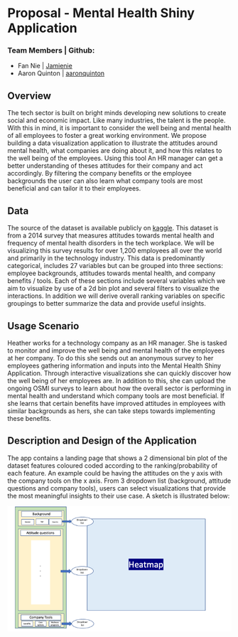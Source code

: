 # Proposal - Mental Health Shiny Application


### Team Members | Github:
* Fan Nie | [Jamienie](https://github.com/Jamienie?tab=repositories)
* Aaron Quinton | [aaronquinton](https://github.com/aaronquinton)


## Overview
The tech sector is built on bright minds developing new solutions to create social and economic impact. Like many industries, the talent is the people. With this in mind, it is important to consider the well being and mental health of all employees to foster a great working environment.  We propose building a data visualization application to illustrate the attitudes around mental health, what companies are doing about it, and how this relates to the well being of the employees. Using this tool An HR manager can get a better understanding of theses attitudes for their company and act accordingly. By filtering the company benefits or the employee backgrounds the user can also learn what company tools are most beneficial and can tailor it to their employees.

## Data
The source of the dataset is available publicly on [kaggle](https://www.kaggle.com/osmi/mental-health-in-tech-survey). This dataset is from a 2014 survey that measures attitudes towards mental health and frequency of mental health disorders in the tech workplace. 
We will be visualizing this survey results for over 1,200 employees all over the world and primarily in the technology industry. This data is predominantly categorical, includes 27 variables but can be grouped into three sections: employee backgrounds, attitudes towards mental health, and company benefits / tools. Each of these sections include several variables which we aim to visualize by use of a 2d bin plot and several filters to visualize the interactions. In addition we will derive overall ranking variables on specific groupings to better summarize the data and provide useful insights.

## Usage Scenario
Heather works for a technology company as an HR manager. She is tasked to monitor and improve the well being and mental health of the employees at her company. To do this she sends out an anonymous survey to her employees gathering information and inputs into the Mental Health Shiny Application. Through interactive visualizations she can quickly discover how the well being of her employees are. In addition to this, she can upload the ongoing OSMI surveys to learn about how the overall sector is performing in mental health and understand which company tools are most beneficial. If she learns that certain benefits have improved attitudes in employees with similar backgrounds as hers, she can take steps towards implementing these benefits.

## Description and Design of the Application
The app contains a landing page that shows a 2 dimensional bin plot of the dataset features coloured coded according to the ranking/probability of each feature. An example could be having the attitudes on the y axis with the company tools on the x axis. From 3 dropdown list (background, attitude questions and company tools), users can select visualizations that provide the most meaningful insights to their use case. A sketch is illustrated below:

![](proposal_app_sketch.png)
